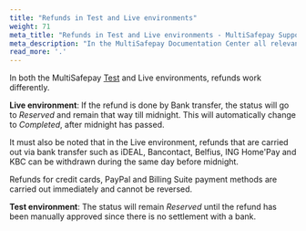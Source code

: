 ```yaml
---
title: "Refunds in Test and Live environments"
weight: 71
meta_title: "Refunds in Test and Live environments - MultiSafepay Support"
meta_description: "In the MultiSafepay Documentation Center all relevant information regarding our Plugins and API. As well as Support pages for Payment Method, Tools and General Questions. You can also find the contact details of our Support Team and Integration Team."
read_more: '.'
---
```


In both the MultiSafepay [Test](https://testmerchant.multisafepay.com/signup?_ga=2.239314307.1689046699.1579505297-896219683.1574159857) and Live environments, refunds work differently.

__Live environment__: If the refund is done by Bank transfer, the status will go to _Reserved_ and remain that way till midnight. This will automatically change to _Completed_, after midnight has passed.

It must also be noted that in the Live environment, refunds that are carried out via bank transfer such as iDEAL, Bancontact, Belfius, ING Home'Pay and KBC can be withdrawn during the same day before midnight.

Refunds for credit cards, PayPal and Billing Suite payment methods are carried out immediately and cannot be reversed.

__Test environment__: The status will remain _Reserved_ until the refund has been manually approved since there is no settlement with a bank.